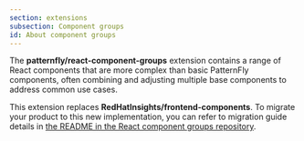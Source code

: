 ```yaml
---
section: extensions
subsection: Component groups
id: About component groups
--- 
```


The **patternfly/react-component-groups** extension contains a range of React components that are more complex than basic PatternFly components, often combining and adjusting multiple base components to address common use cases. 

This extension replaces **RedHatInsights/frontend-components**. To migrate your product to this new implementation, you can refer to migration guide details in [the README in the React component groups repository](https://github.com/patternfly/react-component-groups/migration.md).  